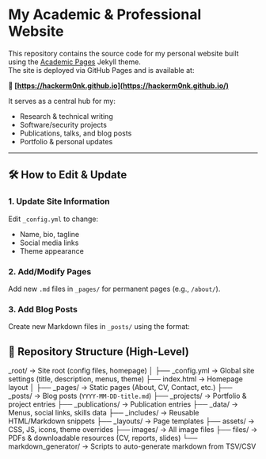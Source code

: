 # My Academic & Professional Website

This repository contains the source code for my personal website built using the [Academic Pages](https://github.com/academicpages/academicpages.github.io) Jekyll theme.  
The site is deployed via GitHub Pages and is available at:

**🔗 [https://hackerm0nk.github.io](https://hackerm0nk.github.io/)**

It serves as a central hub for my:
- Research & technical writing
- Software/security projects
- Publications, talks, and blog posts
- Portfolio & personal updates

---

## 🛠 How to Edit & Update

### 1. Update Site Information
Edit `_config.yml` to change:
- Name, bio, tagline
- Social media links
- Theme appearance

### 2. Add/Modify Pages
Add new `.md` files in `_pages/` for permanent pages (e.g., `/about/`).

### 3. Add Blog Posts
Create new Markdown files in `_posts/` using the format:

## 📂 Repository Structure (High-Level)


_root/                 → Site root (config files, homepage)
│
├── _config.yml         → Global site settings (title, description, menus, theme)
├── index.html          → Homepage layout
│
├── _pages/             → Static pages (About, CV, Contact, etc.)
├── _posts/             → Blog posts (`YYYY-MM-DD-title.md`)
├── _projects/          → Portfolio & project entries
├── _publications/      → Publication entries
├── _data/              → Menus, social links, skills data
├── _includes/          → Reusable HTML/Markdown snippets
├── _layouts/           → Page templates
├── assets/             → CSS, JS, icons, theme overrides
├── images/             → All image files
├── files/              → PDFs & downloadable resources (CV, reports, slides)
└── markdown_generator/ → Scripts to auto-generate markdown from TSV/CSV

